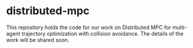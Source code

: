 # distributed-mpc
This repository holds the code for our work on Distributed MPC for multi-agent trajectory optimization with collision avoidance. The details of the work will be shared soon.
